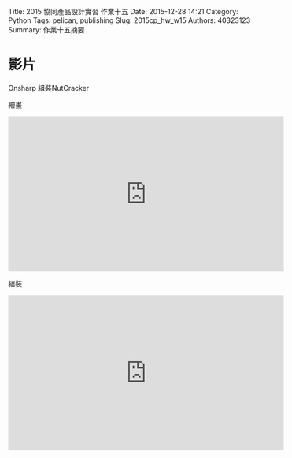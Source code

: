 Title: 2015 協同產品設計實習 作業十五
Date: 2015-12-28 14:21
Category: Python
Tags: pelican, publishing
Slug: 2015cp_hw_w15
Authors: 40323123
Summary: 作業十五摘要


影片
============
Onsharp 組裝NutCracker

繪畫

<iframe width="560" height="315" src="https://www.youtube.com/embed/NLB5bWwCeQk" frameborder="0" allowfullscreen></iframe>

組裝
<iframe width="560" height="315" src="https://www.youtube.com/embed/a5ojyUFkaKQ" frameborder="0" allowfullscreen></iframe>